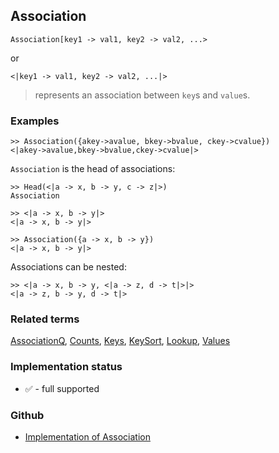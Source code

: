 ## Association

```
Association[key1 -> val1, key2 -> val2, ...>
```

or 

```
<|key1 -> val1, key2 -> val2, ...|>
```

> represents an association between `key`s and `value`s.
 
### Examples

```
>> Association({akey->avalue, bkey->bvalue, ckey->cvalue}) 
<|akey->avalue,bkey->bvalue,ckey->cvalue|> 
```

`Association` is the head of associations:

```
>> Head(<|a -> x, b -> y, c -> z|>)
Association

>> <|a -> x, b -> y|>
<|a -> x, b -> y|>
     
>> Association({a -> x, b -> y})
<|a -> x, b -> y|>
```
   
Associations can be nested:

```    
>> <|a -> x, b -> y, <|a -> z, d -> t|>|>
<|a -> z, b -> y, d -> t|>
```
     
### Related terms  
[AssociationQ](AssociationQ.md), [Counts](Counts.md), [Keys](Keys.md), [KeySort](KeySort.md), [Lookup](Lookup.md), [Values](Values.md)






### Implementation status

* &#x2705; - full supported

### Github

* [Implementation of Association](https://github.com/axkr/symja_android_library/blob/master/symja_android_library/matheclipse-core/src/main/java/org/matheclipse/core/builtin/AssociationFunctions.java#L245) 
